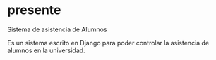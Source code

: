 # presente
Sistema de asistencia de Alumnos

Es un sistema escrito en Django para poder controlar la asistencia de alumnos en la universidad.

